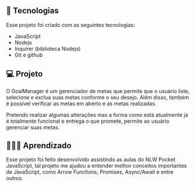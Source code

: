 ## 🚀 Tecnologias

Esse projeto foi criado com as seguintes tecnologias:

- JavaScript
- Nodejs
- Inquirer (biblioteca Nodejs)
- Git e github

## 💻 Projeto

O GoalManager é um gerenciador de metas que permite que o usuário liste, selecione e exclua suas metas conforme o seu desejo. Além disso, também é possível verificar as metas em aberto e as metas realizadas. 

Pretendo realizar algumas alterações mas a forma como está atualmente já é totalmente funcional e entrega o que promete, permite ao usuário gerenciar suas metas.

## 🧑🏻‍💻 Aprendizado

Esse projeto foi feito desenvolvido assistindo as aulas do NLW Pocket JavaScript, tal projeto me ajudou a entender melhor conceitos importantes de JavaScript, como Arrow Functions, Promises, Async/Await e entre outros.

